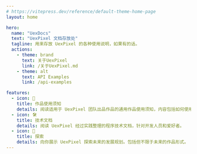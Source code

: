```yaml
---
# https://vitepress.dev/reference/default-theme-home-page
layout: home

hero:
  name: "UexDocs"
  text: "UexPixel 文档存放处"
  tagline: 用来存放 UexPixel 的各种使用说明，如果有的话。
  actions:
    - theme: brand
      text: 关于UexPixel
      link: /关于UexPixel.md
    - theme: alt
      text: API Examples
      link: /api-examples

features:
  - icon: 📝
    title: 作品使用须知
    details: 阅读适用于 UexPixel 团队出品作品的通用作品使用须知，内容包括如何使用作品内的资料元素等。
  - icon: 🛠️
    title: 技术文档
    details: 阅读 UexPixel 经过实践整理的程序技术文档，针对开发人员和爱好者。
  - icon: 🌠
    title: 探索
    details: 向你展示 UexPixel 探索未来的发展规划。包括但不限于未来的作品形式。
---
```


